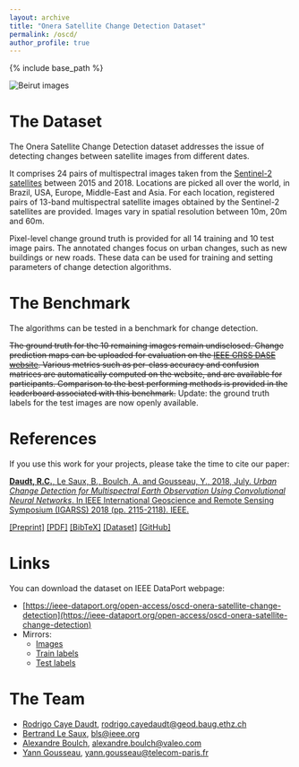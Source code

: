 ```yaml
---
layout: archive
title: "Onera Satellite Change Detection Dataset"
permalink: /oscd/
author_profile: true
---
```


{% include base_path %}


![Beirut images](/images/beirut-conc.png)

The Dataset
======
The Onera Satellite Change Detection dataset addresses the issue of detecting changes between satellite images from different dates.

It comprises 24 pairs of multispectral images taken from the [Sentinel-2 satellites](https://sentinel.esa.int/web/sentinel/missions/sentinel-2) between 2015 and 2018. Locations are picked all over the world, in Brazil, USA, Europe, Middle-East and Asia. For each location, registered pairs of 13-band multispectral satellite images obtained by the Sentinel-2 satellites are provided. Images vary in spatial resolution between 10m, 20m and 60m.

Pixel-level change ground truth is provided for all 14 training and 10 test image pairs. The annotated changes focus on urban changes, such as new buildings or new roads. These data can be used for training and setting parameters of change detection algorithms.


The Benchmark
======
The algorithms can be tested in a benchmark for change detection.

~~The ground truth for the 10 remaining images remain undisclosed. Change prediction maps can be uploaded for evaluation on the [IEEE GRSS DASE website](http://dase.grss-ieee.org/). Various metrics such as per-class accuracy and confusion matrices are automatically computed on the website, and are available for participants. Comparison to the best performing methods is provided in the leaderboard associated with this benchmark.~~ Update: the ground truth labels for the test images are now openly available.
  
References
======
If you use this work for your projects, please take the time to cite our paper:

[**Daudt, R.C.**, Le Saux, B., Boulch, A. and Gousseau, Y., 2018, July. *Urban Change Detection for Multispectral Earth Observation Using Convolutional Neural Networks*. In IEEE International Geoscience and Remote Sensing Symposium (IGARSS) 2018 (pp. 2115-2118). IEEE.](https://rcdaudt.github.io/publication/2018-08-22-urban-change-detection)

[[Preprint]](https://arxiv.org/abs/1810.08468) [[PDF]](http://rcdaudt.github.io/files/2018igarss-change-detection.pdf) [[BibTeX]](http://rcdaudt.github.io/files/daudt2018urban.bib) [[Dataset]](https://rcdaudt.github.io/oscd/) [[GitHub]](https://github.com/rcdaudt/patch_based_change_detection)


Links
======
You can download the dataset on IEEE DataPort webpage:

* [https://ieee-dataport.org/open-access/oscd-onera-satellite-change-detection](https://ieee-dataport.org/open-access/oscd-onera-satellite-change-detection)
* Mirrors:
  * [Images](https://partage.imt.fr/index.php/s/gKRaWgRnLMfwMGo)
  * [Train labels](https://partage.mines-telecom.fr/index.php/s/2D6n03k58ygBSpu)
  * [Test labels](https://partage.imt.fr/index.php/s/gpStKn4Mpgfnr63)

<!---
Online evaluation using the hidden test annotations can be done using the IEEE GRSS DASE webpage:

#* [http://dase.grss-ieee.org/](http://dase.grss-ieee.org/)



--->

The Team
======
* [Rodrigo Caye Daudt](https://rcdaudt.github.io/), rodrigo.cayedaudt@geod.baug.ethz.ch
* [Bertrand Le Saux](https://blesaux.github.io/), bls@ieee.org
* [Alexandre Boulch](https://aboulch.github.io/), alexandre.boulch@valeo.com
* [Yann Gousseau](https://perso.telecom-paristech.fr/gousseau/), yann.gousseau@telecom-paris.fr
  


